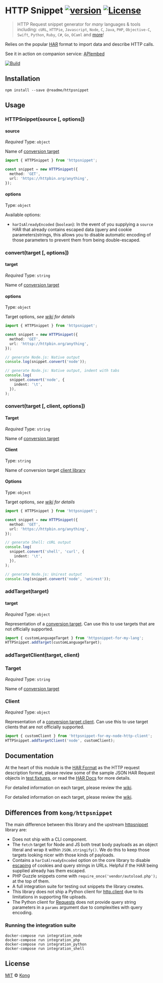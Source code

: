 # HTTP Snippet [![version][npm-version]][npm-url] [![License][npm-license]][license-url]

> HTTP Request snippet generator for _many_ languages & tools including: `cURL`, `HTTPie`, `Javascript`, `Node`, `C`, `Java`, `PHP`, `Objective-C`, `Swift`, `Python`, `Ruby`, `C#`, `Go`, `OCaml` and [more](https://github.com/Kong/httpsnippet/wiki/Targets)!

Relies on the popular [HAR](http://www.softwareishard.com/blog/har-12-spec/#request) format to import data and describe HTTP calls.

See it in action on companion service: [APIembed](https://apiembed.com/)

[![Build](https://github.com/readmeio/httpsnippet/workflows/CI/badge.svg)](https://github.com/readmeio/httpsnippet)

## Installation

```shell
npm install --save @readme/httpsnippet
```

## Usage

### HTTPSnippet(source [, options])

#### source

_Required_ Type: `object`

Name of [conversion target](https://github.com/Kong/httpsnippet/wiki/Targets)

```ts
import { HTTPSnippet } from 'httpsnippet';

const snippet = new HTTPSnippet({
  method: 'GET',
  url: 'https://httpbin.org/anything',
});
```

#### options

Type: `object`

Available options:

* `harIsAlreadyEncoded` (`boolean`): In the event of you supplying a `source` HAR that already contains escaped data (query and cookie parameters)strings, this allows you to disable automatic encoding of those parameters to prevent them from being double-escaped.

### convert(target [, options])

#### target

_Required_ Type: `string`

Name of [conversion target](https://github.com/Kong/httpsnippet/wiki/Targets)

#### options

Type: `object`

Target options, _see [wiki](https://github.com/Kong/httpsnippet/wiki/Targets) for details_

```ts
import { HTTPSnippet } from 'httpsnippet';

const snippet = new HTTPSnippet({
  method: 'GET',
  url: 'httsp://httpbin.org/anything',
});

// generate Node.js: Native output
console.log(snippet.convert('node'));

// generate Node.js: Native output, indent with tabs
console.log(
  snippet.convert('node', {
    indent: '\t',
  }),
);
```

### convert(target [, client, options])

#### Target

_Required_ Type: `string`

Name of [conversion target](https://github.com/Kong/httpsnippet/wiki/Targets)

#### Client

Type: `string`

Name of conversion target [client library](https://github.com/Kong/httpsnippet/wiki/Targets)

#### Options

Type: `object`

Target options, _see [wiki](https://github.com/Kong/httpsnippet/wiki/Targets) for details_

```ts
import { HTTPSnippet } from 'httpsnippet';

const snippet = new HTTPSnippet({
  method: 'GET',
  url: 'https://httpbin.org/anything',
});

// generate Shell: cURL output
console.log(
  snippet.convert('shell', 'curl', {
    indent: '\t',
  }),
);

// generate Node.js: Unirest output
console.log(snippet.convert('node', 'unirest'));
```

### addTarget(target)

#### target

_Required_ Type: `object`

Representation of a [conversion target](https://github.com/Kong/httpsnippet/wiki/Creating-Targets). Can use this to use targets that are not officially supported.

```ts
import { customLanguageTarget } from 'httpsnippet-for-my-lang';
HTTPSnippet.addTarget(customLanguageTarget);
```

### addTargetClient(target, client)

### Target

_Required_ Type: `string`

Name of [conversion target](https://github.com/Kong/httpsnippet/wiki/Targets)

### Client

_Required_ Type: `object`

Representation of a [conversion target client](https://github.com/Kong/httpsnippet/wiki/Creating-Targets). Can use this to use target clients that are not officially supported.

```ts
import { customClient } from 'httpsnippet-for-my-node-http-client';
HTTPSnippet.addTargetClient('node', customClient);
```

## Documentation

At the heart of this module is the [HAR Format](http://www.softwareishard.com/blog/har-12-spec/#request) as the HTTP request description format, please review some of the sample JSON HAR Request objects in [test fixtures](/test/fixtures/requests), or read the [HAR Docs](http://www.softwareishard.com/blog/har-12-spec/#request) for more details.

For detailed information on each target, please review the [wiki](https://github.com/Kong/httpsnippet/wiki).

For detailed information on each target, please review the [wiki](https://github.com/kong/httpsnippet/wiki).

## Differences from `kong/httpsnippet`

The main difference between this library and the upstream [httpsnippet](https://github.com/Kong/httpsnippet) library are:

* Does not ship with a CLI component.
* The `fetch` target for Node and JS both treat body payloads as an object literal and wrap it within `JSON.stringify()`. We do this to keep those targets looking nicer with those kinds of payloads.
* Contains a `harIsAlreadyEncoded` option on the core library to disable [escaping](https://developer.mozilla.org/en-US/docs/Web/JavaScript/Reference/Global_Objects/encodeURIComponent) of cookies and query strings in URLs. Helpful if the HAR being supplied already has them escaped.
* PHP Guzzle snippets come with `require_once('vendor/autoload.php');` at the top of them.
* A full integration suite for testing out snippets the library creates.
* This library does not ship a Python client for [http.client](https://docs.python.org/3/library/http.client.html) due to its limitations in supporting file uploads.
* The Python client for [Requests](http://docs.python-requests.org/en/latest/api/#requests.request) does not provide query string parameters in a `params` argument due to complexities with query encoding.

### Running the integration suite

```
docker-compose run integration_node
docker-compose run integration_php
docker-compose run integration_python
docker-compose run integration_shell
```

## License

[MIT](LICENSE) &copy; [Kong](https://konghq.com)

[license-url]: https://github.com/Kong/httpsnippet/blob/master/LICENSE

[npm-url]: https://www.npmjs.com/package/@readme/httpsnippet
[npm-license]: https://img.shields.io/npm/l/@readme/httpsnippet.svg?style=flat-square
[npm-version]: https://img.shields.io/npm/v/@readme/httpsnippet.svg?style=flat-square
